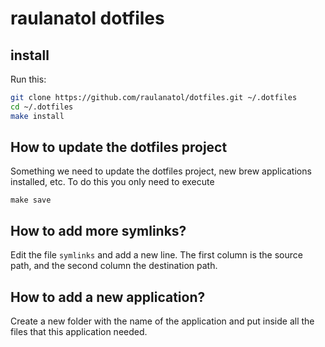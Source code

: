 # raulanatol dotfiles

## install

Run this:

```sh
git clone https://github.com/raulanatol/dotfiles.git ~/.dotfiles
cd ~/.dotfiles
make install
```

## How to update the dotfiles project

Something we need to update the dotfiles project, new brew applications installed, etc. To do this you only need to execute

```shell
make save
```

## How to add more symlinks?

Edit the file `symlinks` and add a new line. The first column is the source path, and the second column the destination
path.

## How to add a new application?

Create a new folder with the name of the application and put inside all the files that this application needed.
